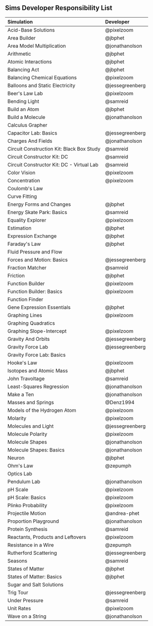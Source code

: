 ## Sims Developer Responsibility List

| Simulation  | Developer |
| :---------- | :------------- |
| Acid-Base Solutions | @pixelzoom |
| Area Builder | @jbphet  |
| Area Model Multiplication | @jonathanolson |
| Arithmetic  | @jbphet  |
| Atomic Interactions  | @jbphet  |
| Balancing Act  | @jbphet  |
| Balancing Chemical Equations  | @pixelzoom  |
| Balloons and Static Electricity  | @jessegreenberg  |
| Beer's Law Lab  | @pixelzoom  |
| Bending Light  | @samreid  |
| Build an Atom  | @jbphet  |
| Build a Molecule | @jonathanolson |
| Calculus Grapher | |
| Capacitor Lab: Basics | @jessegreenberg |
| Charges And Fields | @jonathanolson  |
| Circuit Construction Kit: Black Box Study | @samreid |
| Circuit Constructor Kit: DC | @samreid |
| Circuit Constructor Kit: DC - Virtual Lab| @samreid |
| Color Vision |  @pixelzoom  |
| Concentration |  @pixelzoom  |
| Coulomb's Law | |
| Curve Fitting | |
| Energy Forms and Changes | @jbphet |
| Energy Skate Park: Basics |  @samreid  |
| Equality Explorer | @pixelzoom |
| Estimation | @jbphet |
| Expression Exchange |  @jbphet  |
| Faraday's Law |  @jbphet  |
| Fluid Pressure and Flow | |
| Forces and Motion: Basics |  @jessegreenberg  |
| Fraction Matcher |  @samreid  |
| Friction |  @jbphet  |
| Function Builder |  @pixelzoom  |
| Function Builder: Basics |  @pixelzoom  |
| Function Finder | |
| Gene Expression Essentials | @jbphet |
| Graphing Lines |  @pixelzoom  |
| Graphing Quadratics | |
| Graphing Slope-Intercept |  @pixelzoom  |
| Gravity And Orbits | @jessegreenberg  |
| Gravity Force Lab |  @jessegreenberg  |
| Gravity Force Lab: Basics | |
| Hooke's Law |  @pixelzoom  |
| Isotopes and Atomic Mass |  @jbphet  |
| John Travoltage |  @samreid  |
| Least-Squares Regression |  @jonathanolson  |
| Make a Ten |  @jonathanolson  |
| Masses and Springs | @Denz1994 |
| Models of the Hydrogen Atom | @pixelzoom |
| Molarity |  @pixelzoom  |
| Molecules and Light |  @jessegreenberg  |
| Molecule Polarity |  @pixelzoom  |
| Molecule Shapes |  @jonathanolson  |
| Molecule Shapes: Basics |  @jonathanolson  |
| Neuron |  @jbphet  |
| Ohm's Law|  @zepumph  |
| Optics Lab | |
| Pendulum Lab | @jonathanolson |
| pH Scale |  @pixelzoom  |
| pH Scale: Basics |  @pixelzoom  |
| Plinko Probability |  @pixelzoom  |
| Projectile Motion | @andrea-phet  |
| Proportion Playground |  @jonathanolson  |
| Protein Synthesis | @samreid |
| Reactants, Products and Leftovers |  @pixelzoom  |
| Resistance in a Wire |  @zepumph  |
| Rutherford Scattering |  @jessegreenberg  |
| Seasons | @samreid |
| States of Matter |  @jbphet  |
| States of Matter: Basics |  @jbphet  |
| Sugar and Salt Solutions | |
| Trig Tour |  @jessegreenberg  |
| Under Pressure |  @samreid  |
| Unit Rates |  @pixelzoom  |
| Wave on a String |  @jonathanolson  |
